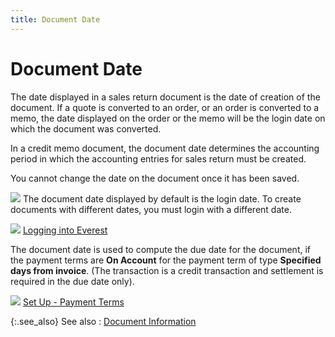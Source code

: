```yaml
---
title: Document Date
---
```


# Document Date


The date displayed in a sales return document is the date of creation  of the document. If a quote is converted to an order, or an order is converted  to a memo, the date displayed on the order or the memo will be the login  date on which the document was converted.


In a credit memo document, the document date determines the accounting  period in which the accounting entries for sales return must be created.


You cannot change the date on the document once it has been saved.


![]({{site.sp_baseurl}}/img/note.gif) The document date displayed  by default is the login  date. To create documents with different dates, you must login  with a different date.


![]({{site.sp_baseurl}}/img/lens.gif) [Logging  into Everest]({{site.wwe_chm}}/everest-client/logging_in.html)


The document date is used to compute the due date for the document,  if the payment terms are **On Account** for  the payment term of type **Specified days 
 from invoice**. (The transaction is a credit transaction and settlement  is required in the due date only).


![]({{site.sp_baseurl}}/img/lens.gif) [Set  Up - Payment Terms]({{site.sc_chm}}/options/payment-information/payment-terms/payment_terms.html)


{:.see_also}
See also
: [Document  Information]({{site.sp_baseurl}}/sales-ret-docs/sales-ret-doc/contents/doc-info/document_information_sales_return_document_content.html)
